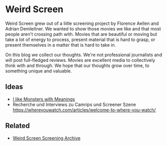 # Weird Screen
Weird Screen grew out of a liitle screening project by Florence Aellen and Adrian Demleitner. We wanted to show those movies we like and that  most people aren't crossing path with. Movies that are beautiful or moving but take a lot of energy to process, present material that is hard to grasp, or present themselves in a matter that is hard to take in.

On this blog we collect our thoughts. We're not professional journalists and will post full-fledged reviews. Movies are excellent media to collectively think with and through. We hope that our thoughts grow over time, to something unique and valuable.

## Ideas
- [I like Monsters with Meanings](text-and-talks/weird-screen/2022-08-02%20I%20like%20Monsters%20with%20Meanings.md)
- Recherche und Interviews zu Camrips und Screener Szene
  https://whereyouwatch.com/articles/welcome-to-where-you-watch/

## Related
- [Weird Screen Screening Archive](text-and-talks/weird-screen/Weird%20Screen%20Screening%20Archive.md)